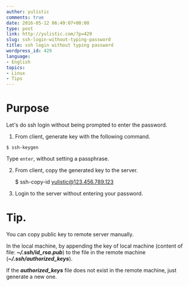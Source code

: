 ```yaml
---
author: yulistic
comments: true
date: 2016-05-12 06:49:07+00:00
type: post
link: http://yulistic.com/?p=429
slug: ssh-login-without-typing-password
title: ssh login without typing password
wordpress_id: 429
language:
- English
topics:
- Linux
- Tips
---
```


# Purpose


Let's do ssh login without being prompted to enter the password.



	
  1. From client, generate key with the following command.



    
    $ ssh-keygen


Type `enter`, without setting a passphrase.

2. From client, copy the generated key to the server.

    
    $ ssh-copy-id yulistic@123.456.789.123


3. Login to the server without entering your password.


# Tip.


You can copy public key to remote server manually.

In the local machine, by appending the key of local machine (content of file: _**~/.ssh/id_rsa.pub**_) to the file in the remote machine (**_~/.ssh/authorized_keys_**).

If the **_authorized_keys_** file does not exist in the remote machine, just generate a new one.
